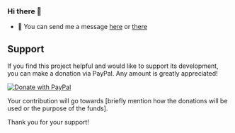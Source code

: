 ### Hi there 👋
- 💬 You can send me a message [here](https://www.linkedin.com/in/oubaidhlaimi/) or [there](https://www.facebook.com/oubaid.hlaimi/)
## Support

If you find this project helpful and would like to support its development, you can make a donation via PayPal. Any amount is greatly appreciated!

[![Donate with PayPal](https://www.paypalobjects.com/en_US/i/btn/btn_donateCC_LG.gif)](https://www.paypal.com/donate/?hosted_button_id=ATBLV3RX6DZFU)

Your contribution will go towards [briefly mention how the donations will be used or the purpose of the funds].

Thank you for your support!

